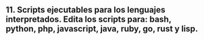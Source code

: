 ## 11. Scripts ejecutables para los lenguajes interpretados. Edita los scripts para: bash, python, php, javascript, java, ruby, go, rust y lisp.
